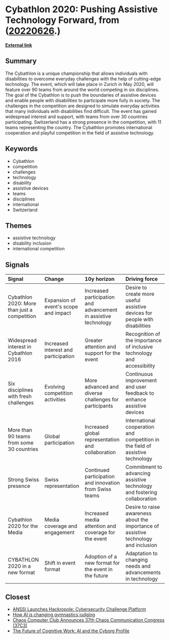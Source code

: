 # __Cybathlon 2020: Pushing Assistive Technology Forward__, from ([20220626](https://kghosh.substack.com/p/20220626).)

__[External link](https://ethz.ch/en/news-and-events/eth-news/news/2020/02/cybathlon-2020-start.html)__



## Summary

The Cybathlon is a unique championship that allows individuals with disabilities to overcome everyday challenges with the help of cutting-edge technology. The event, which will take place in Zurich in May 2020, will feature over 90 teams from around the world competing in six disciplines. The goal of the Cybathlon is to push the boundaries of assistive devices and enable people with disabilities to participate more fully in society. The challenges in the competition are designed to simulate everyday activities that many individuals with disabilities find difficult. The event has gained widespread interest and support, with teams from over 30 countries participating. Switzerland has a strong presence in the competition, with 11 teams representing the country. The Cybathlon promotes international cooperation and playful competition in the field of assistive technology.

## Keywords

* Cybathlon
* competition
* challenges
* technology
* disability
* assistive devices
* teams
* disciplines
* international
* Switzerland

## Themes

* assistive technology
* disability inclusion
* international competition

## Signals

| Signal                                       | Change                                | 10y horizon                                                     | Driving force                                                                        |
|:---------------------------------------------|:--------------------------------------|:----------------------------------------------------------------|:-------------------------------------------------------------------------------------|
| Cybathlon 2020: More than just a competition | Expansion of event's scope and impact | Increased participation and advancement in assistive technology | Desire to create more useful assistive devices for people with disabilities          |
| Widespread interest in Cybathlon 2016        | Increased interest and participation  | Greater attention and support for the event                     | Recognition of the importance of inclusive technology and accessibility              |
| Six disciplines with fresh challenges        | Evolving competition activities       | More advanced and diverse challenges for participants           | Continuous improvement and user feedback to enhance assistive devices                |
| More than 90 teams from some 30 countries    | Global participation                  | Increased global representation and collaboration               | International cooperation and competition in the field of assistive technology       |
| Strong Swiss presence                        | Swiss representation                  | Continued participation and innovation from Swiss teams         | Commitment to advancing assistive technology and fostering collaboration             |
| Cybathlon 2020 for the Media                 | Media coverage and engagement         | Increased media attention and coverage for the event            | Desire to raise awareness about the importance of assistive technology and inclusion |
| CYBATHLON 2020 in a new format               | Shift in event format                 | Adoption of a new format for the event in the future            | Adaptation to changing needs and advancements in technology                          |

## Closest

* [ANSSI Launches Hackropole: Cybersecurity Challenge Platform](3e09d24de02da3d269252fd763a313d5)
* [How AI is changing gymnastics judging](08b675e74dab24947fbdfb569c56d66b)
* [Chaos Computer Club Announces 37th Chaos Communication Congress (37C3)](bcff5643d6572db7c8c9d2bffc215812)
* [The Future of Cognitive Work: AI and the Cyborg Profile](a54883b1db1c3c4f1b212b77117f3f8c)